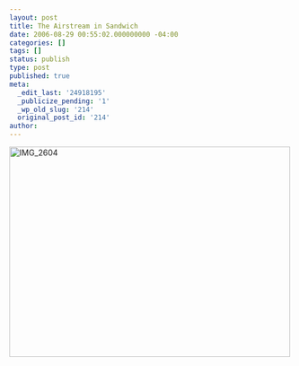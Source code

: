 ```yaml
---
layout: post
title: The Airstream in Sandwich
date: 2006-08-29 00:55:02.000000000 -04:00
categories: []
tags: []
status: publish
type: post
published: true
meta:
  _edit_last: '24918195'
  _publicize_pending: '1'
  _wp_old_slug: '214'
  original_post_id: '214'
author: 
---
```

<a href="http://www.flickr.com/photos/matthewsim/sets/72157594254190167/" title="IMG_2604 by Matthew Simoneau, on Flickr"><img src="http://farm1.staticflickr.com/69/226695055_021a56fd9c.jpg" width="500" height="375" alt="IMG_2604" /></a>
